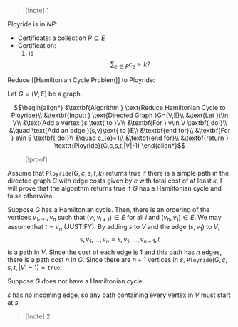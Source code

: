 >[!note] 1

Ployride is in $NP$: 
- Certificate: a collection $P\subseteq E$
- Certification: 
	1.  is $$\sum_{e\in P}c_{e}≥k?$$

Reduce [[Hamiltonian Cycle Problem]] to Ployride:

Let $G=(V,E)$ be a graph. 

$$\begin{align*}
&\textbf{Algorithm } \text{Reduce Hamiltonian Cycle to Ployride}\\
&\textbf{Input: } \text{Directed Graph }G=(V,E)\\
&\text{Let }t\in V\\
&\text{Add a vertex }s \text{ to }V\\
&\textbf{For } v\in V \textbf{ do:}\\
&\quad \text{Add an edge }(s,v)\text{ to }E\\
&\textbf{end for}\\
&\textbf{For } e\in E \textbf{ do:}\\
&\quad c_{e}=1\\
&\textbf{end for}\\
&\textbf{return } \texttt{Ployride}(G,c,s,t,|V|-1)
\end{align*}$$

>[!proof]

Assume that $\texttt{Ployride}(G,c,s,t,k)$ returns true if there is a simple path in the directed graph $G$ with edge costs given by $c$ with total cost of at least $k$. I will prove that the algorithm returns true if $G$ has a Hamiltonian cycle and false otherwise.

Suppose $G$ has a Hamiltonian cycle. Then, there is an ordering of the vertices $v_{1},\ldots,v_{n}$ such that $(v_{i},v_{i+1})\in E$ for all $i$ and $(v_{n},v_{1})\in E$. We may assume that $t=v_{n}$ (JUSTIFY). By adding $s$ to $V$ and the edge $(s,v_{1})$ to $V$, $$s,v_{1},\ldots,v_{n}=s,v_{1},\ldots,v_{n-1},t$$is a path in $V$. Since the cost of each edge is $1$ and this path has $n$ edges, there is a path cost $n$ in $G$. Since there are $n+1$ vertices in $s$, $\texttt{Ployride}(G,c,s,t,|V|-1)=\texttt{true}$.

Suppose $G$ does not have a Hamiltonian cycle. 

$s$ has no incoming edge, so any path containing every vertex in $V$ must start at $s$.



>[!note] 2


